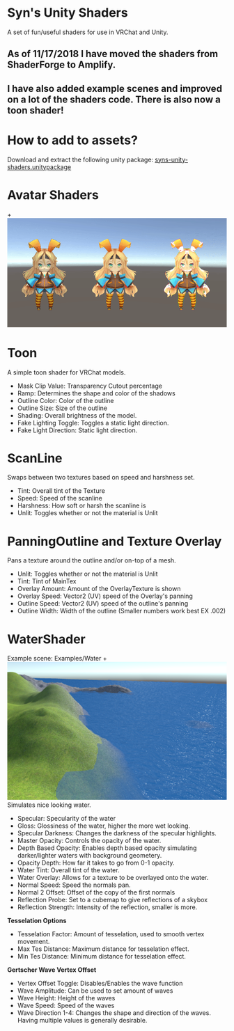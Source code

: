 # Syn's Unity Shaders
A set of fun/useful shaders for use in VRChat and Unity.  

## As of 11/17/2018 I have moved the shaders from ShaderForge to Amplify.
## I have also added example scenes and improved on a lot of the shaders code.  There is also now a toon shader!

# How to add to assets?  
Download and extract the following unity package:
[syns-unity-shaders.unitypackage](syns-unity-shaders.unitypackage)
  
# Avatar Shaders
+<img src="Syns-Unity-Shaders/Assets/avatar-shaders.gif?raw=true">
  
# Toon
A simple toon shader for VRChat models.
  * Mask Clip Value:  Transparency Cutout percentage
  * Ramp:  Determines the shape and color of the shadows
  * Outline Color:  Color of the outline
  * Outline Size:  Size of the outline
  * Shading:  Overall brightness of the model.
  * Fake Lighting Toggle:  Toggles a static light direction.
  * Fake Light Direction:  Static light direction.
  
# ScanLine  
Swaps between two textures based on speed and harshness set.
  * Tint:      Overall tint of the Texture
  * Speed:     Speed of the scanline
  * Harshness: How soft or harsh the scanline is
  * Unlit:     Toggles whether or not the material is Unlit
  
# PanningOutline and Texture Overlay
Pans a texture around the outline and/or on-top of a mesh.  
  * Unlit:     		 Toggles whether or not the material is Unlit
  * Tint:  			 Tint of MainTex
  * Overlay Amount:  Amount of the OverlayTexture is shown
  * Overlay Speed:   Vector2 (UV) speed of the Overlay's panning
  * Outline Speed:   Vector2 (UV) speed of the outline's panning
  * Outline Width:   Width of the outline (Smaller numbers work best EX .002)
  
  
# WaterShader  
Example scene: Examples/Water
+<img src="Syns-Unity-Shaders/Assets/water-shader.png?raw=true">  
Simulates nice looking water.
  * Specular:            Specularity of the water
  * Gloss:  			 Glossiness of the water, higher the more wet looking.
  * Specular Darkness:   Changes the darkness of the specular highlights.
  * Master Opacity:  	 Controls the opacity of the water.
  * Depth Based Opacity: Enables depth based opacity simulating darker/lighter waters with background geometery.
  * Opacity Depth:       How far it takes to go from 0-1 opacity.
  * Water Tint:          Overall tint of the water.
  * Water Overlay:       Allows for a texture to be overlayed onto the water.
  * Normal Speed:        Speed the normals pan.
  * Normal 2 Offset:     Offset of the copy of the first normals
  * Reflection Probe:    Set to a cubemap to give reflections of a skybox
  * Reflection Strength: Intensity of the reflection, smaller is more.
  
  **Tesselation Options**
  * Tesselation Factor:   Amount of tesselation, used to smooth vertex movement.
  * Max Tes Distance:     Maximum distance for tesselation effect.
  * Min Tes Distance:     Minimum distance for tesselation effect.
  
  **Gertscher Wave Vertex Offset**
  * Vertex Offset Toggle: Disables/Enables the wave function
  * Wave Amplitude:     Can be used to set amount of waves
  * Wave Height:        Height of the waves
  * Wave Speed:         Speed of the waves
  * Wave Direction 1-4: Changes the shape and direction of the waves.  Having multiple values is generally desirable.
